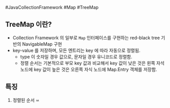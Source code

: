 #JavaCollectionFramework #Map #TreeMap

## TreeMap 이란?

* Collection Framework 의 일부로 `Map` 인터페이스를 구현하는 red-black tree 기반의 NavigableMap 구현
* key-value 를 저장하며, 모든 엔트리는 key 에 따라 자동으로 정렬됨.
	* type 이 숫자일 경우 값으로, 문자일 경우 유니코드로 정렬함.
	* 정렬 순서는 기본적으로 부모 key 값과 비교해서 key 값이 낮은 것은 왼쪽 자석 노드에 key 값이 높은 것은 오른쪽 자식 노드에 Map.Entry 객체를 저장함.

## 특징
1. 정렬된 순서
	`ㅆ`